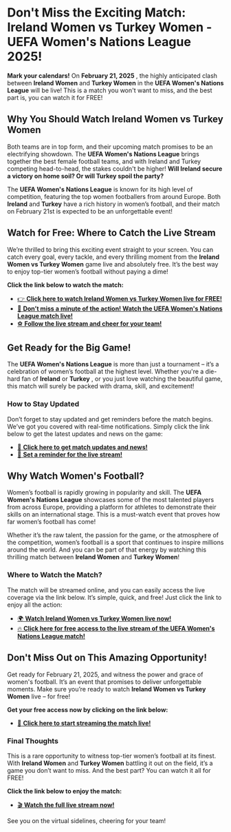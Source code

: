# Don't Miss the Exciting Match: Ireland Women vs Turkey Women - UEFA Women's Nations League 2025!

**Mark your calendars!** On **February 21, 2025** , the highly anticipated clash between **Ireland Women** and **Turkey Women** in the **UEFA Women's Nations League** will be live! This is a match you won't want to miss, and the best part is, you can watch it for FREE!

## Why You Should Watch Ireland Women vs Turkey Women

Both teams are in top form, and their upcoming match promises to be an electrifying showdown. The **UEFA Women's Nations League** brings together the best female football teams, and with Ireland and Turkey competing head-to-head, the stakes couldn't be higher! **Will Ireland secure a victory on home soil? Or will Turkey spoil the party?**

The **UEFA Women's Nations League** is known for its high level of competition, featuring the top women footballers from around Europe. Both **Ireland** and **Turkey** have a rich history in women’s football, and their match on February 21st is expected to be an unforgettable event!

## Watch for Free: Where to Catch the Live Stream

We’re thrilled to bring this exciting event straight to your screen. You can catch every goal, every tackle, and every thrilling moment from the **Ireland Women vs Turkey Women** game live and absolutely free. It’s the best way to enjoy top-tier women’s football without paying a dime!

**Click the link below to watch the match:**

- [👉 **Click here to watch Ireland Women vs Turkey Women live for FREE!**](https://tinyurl.com/livestreamfreeo?st=Ireland+Women+vs+Turkey+Women&si=gh)
- [🎥 **Don’t miss a minute of the action! Watch the UEFA Women's Nations League match live!**](https://tinyurl.com/livestreamfreeo?st=Ireland+Women+vs+Turkey+Women&si=gh)
- [⚽️ **Follow the live stream and cheer for your team!**](https://tinyurl.com/livestreamfreeo?st=Ireland+Women+vs+Turkey+Women&si=gh)

## Get Ready for the Big Game!

The **UEFA Women's Nations League** is more than just a tournament – it’s a celebration of women’s football at the highest level. Whether you're a die-hard fan of **Ireland** or **Turkey** , or you just love watching the beautiful game, this match will surely be packed with drama, skill, and excitement!

### How to Stay Updated

Don’t forget to stay updated and get reminders before the match begins. We’ve got you covered with real-time notifications. Simply click the link below to get the latest updates and news on the game:

- [📲 **Click here to get match updates and news!**](https://tinyurl.com/livestreamfreeo?st=Ireland+Women+vs+Turkey+Women&si=gh)
- [🔔 **Set a reminder for the live stream!**](https://tinyurl.com/livestreamfreeo?st=Ireland+Women+vs+Turkey+Women&si=gh)

## Why Watch Women's Football?

Women’s football is rapidly growing in popularity and skill. The **UEFA Women's Nations League** showcases some of the most talented players from across Europe, providing a platform for athletes to demonstrate their skills on an international stage. This is a must-watch event that proves how far women’s football has come!

Whether it’s the raw talent, the passion for the game, or the atmosphere of the competition, women’s football is a sport that continues to inspire millions around the world. And you can be part of that energy by watching this thrilling match between **Ireland Women** and **Turkey Women**!

### Where to Watch the Match?

The match will be streamed online, and you can easily access the live coverage via the link below. It’s simple, quick, and free! Just click the link to enjoy all the action:

- [🌍 **Watch Ireland Women vs Turkey Women live now!**](https://tinyurl.com/livestreamfreeo?st=Ireland+Women+vs+Turkey+Women&si=gh)
- [🔥 **Click here for free access to the live stream of the UEFA Women's Nations League match!**](https://tinyurl.com/livestreamfreeo?st=Ireland+Women+vs+Turkey+Women&si=gh)

## Don't Miss Out on This Amazing Opportunity!

Get ready for February 21, 2025, and witness the power and grace of women's football. It’s an event that promises to deliver unforgettable moments. Make sure you’re ready to watch **Ireland Women vs Turkey Women** live – for free!

**Get your free access now by clicking on the link below:**

- [🚨 **Click here to start streaming the match live!**](https://tinyurl.com/livestreamfreeo?st=Ireland+Women+vs+Turkey+Women&si=gh)

### Final Thoughts

This is a rare opportunity to witness top-tier women’s football at its finest. With **Ireland Women** and **Turkey Women** battling it out on the field, it’s a game you don’t want to miss. And the best part? You can watch it all for FREE!

**Click the link below to enjoy the match:**

- [🎬 **Watch the full live stream now!**](https://tinyurl.com/livestreamfreeo?st=Ireland+Women+vs+Turkey+Women&si=gh)

See you on the virtual sidelines, cheering for your team!
